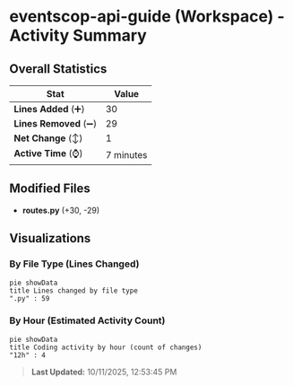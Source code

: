 # eventscop-api-guide (Workspace) - Activity Summary 

## Overall Statistics

| Stat                   | Value                                                             |
| ---------------------- | ----------------------------------------------------------------- |
| **Lines Added** (➕)   | 30                                          |
| **Lines Removed** (➖) | 29                                        |
| **Net Change** (↕)    | 1                |
| **Active Time** (⌚)   | 7 minutes |


## Modified Files
- **routes.py** (+30, -29)

## Visualizations

### By File Type (Lines Changed)

```mermaid
pie showData
title Lines changed by file type
".py" : 59
```

### By Hour (Estimated Activity Count)

```mermaid
pie showData
title Coding activity by hour (count of changes)
"12h" : 4
```


> **Last Updated:** 10/11/2025, 12:53:45 PM